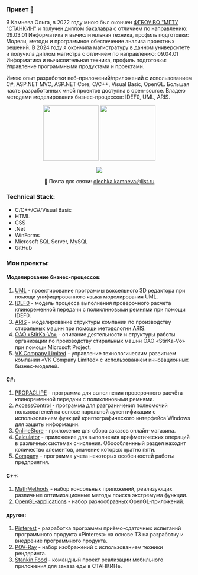### Привет 👋 

Я Камнева Ольга, в 2022 году мною был окончен [ФГБОУ ВО "МГТУ "СТАНКИН"](https://stankin.ru) и получен диплом бакалавра с отличием по направлению: 09.03.01 Информатика и вычислительная техника, профиль подготовки: Модели, методы и программное обеспечение анализа проектных решений. В 2024 году я окончила магистратуру в данном университете и получила диплом магистра с отличием по направлению: 09.04.01 Информатика и вычислительная техника, профиль подготовки: Управление программными продуктами и проектами.

Имею опыт разработки веб-приложений/приложений с использованием C#, ASP.NET MVC, ASP.NET Core, C/C++, Visual Basic, OpenGL. Большая часть разработанных мной проектов доступна в open-source. Владею методами моделирования бизнес-процессов: IDEF0, UML, ARIS.

<p align='center'>
   <a href="https://github-readme-stats.vercel.app/api?username=kamneva&show_icons=true&count_private=true">
       <img height=150 src="https://github-readme-stats.vercel.app/api?username=kamneva&show_icons=true&count_private=true"/></a>
   <a href="https://github.com/kamneva/github-readme-stats">
       <img height=150 src="https://github-readme-stats.vercel.app/api/top-langs/?username=kamneva&layout=compact"/></a>
</p>

<p align='center'>
   <a href="https://t.me/blue_oleander">
       <img src="https://img.shields.io/badge/Telegram-2CA5E0?style=for-the-badge&logo=telegram&logoColor=white"/>
   </a>
<p align='center'>
  📧 Почта для связи: <a href='mailto:olechka.kamneva@list.ru'>olechka.kamneva@list.ru</a>
</p>

### Technical Stack:
* C/C++/C#/Visual Basic
* HTML
* CSS
* .Net
* WinForms
* Microsoft SQL Server, MySQL
* GitHub

### Мои проекты:

#### Моделирование бизнес-процессов:
1. [UML](https://github.com/kamneva/UML/blob/main/pdf/UML.pdf) - проектирование программы воксельного 3D редактора при помощи унифицированного языка моделирования UML.
2. [IDEF0](https://github.com/kamneva/IDEF0/blob/main/pdf/IDEF0.pdf) - модель процесса выполнения проверочного расчета клиноременной передачи с поликлиновыми ремнями при помощи IDEF0.
3. [ARIS](https://github.com/kamneva/ARIS/blob/main/pdf/ARIS.pdf) - моделирование структуры компании по производству стиральных машин при помощи методологии ARIS.
4. [ОАО «StirKa-Vo»](https://github.com/kamneva/StirKa-Vo/blob/main/pdf/StirKa-Vo.pdf) - описание деятельности и структуры работы организации по производству стиральных машин ОАО «StirKa-Vo» при помощи Microsoft Project.
5. [VK Company Limited](https://github.com/kamneva/VK/blob/main/pdf/VK.pdf) - управление технологическим развитием компании «VK Company Limited» с использованием инновационных бизнес-моделей.

#### C#:
1. [PRORACLIPE](https://github.com/kamneva/PRORACLIPE) - программа для выполнения проверочного расчёта клиноременной передачи с поликлиновыми ремнями.
2. [AccessСontrol](https://github.com/kamneva/access_control) - программа для разграничения полномочий пользователей на основе парольной аутентификации с использованием функций криптографического интерфейса Windows для защиты информации.
3. [OnlineStore](https://github.com/kamneva/online-store) - приложение для сбора заказов онлайн-магазина.
4. [Calculator](https://github.com/kamneva/calculator) - приложение для выполнения арифметических операций в различных системах счисления. Обособленнный раздел находит количество элементов, значение которых кратно пяти. 
5. [Company](https://github.com/kamneva/company) - программа учета некоторых особенностей работы предприятия.

#### C++:
1. [MathMethods](https://github.com/kamneva/optimization-methods) - набор консольных приложений, реализующих различные оптимизационные методы поиска экстремума функции.
2. [OpenGL-applications](https://github.com/kamneva/OpenGL) - набор разнообразных OpenGL-приложений.

#### другое:
1. [Pinterest](https://github.com/kamneva/Pinterest/blob/main/pdf/Pinterest.pdf) - разработка программы приёмо-сдаточных испытаний программного продукта «Pinterest» на основе ТЗ на разработку и внедрение программного продукта.
2. [POV-Ray](https://github.com/kamneva/POV-Ray) - набор изображений с использованием техники рендеринга.
4. [Stankin.Food](https://github.com/kamneva/StankinFood) - командный проект реализации мобильного приложения для заказа еды в СТАНКИНе.
